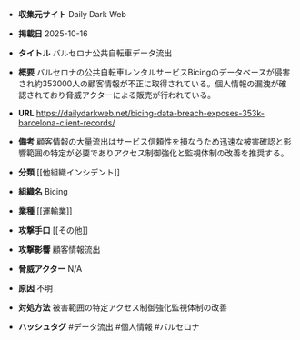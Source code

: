 - **収集元サイト**
Daily Dark Web

- **掲載日**
2025-10-16

- **タイトル**
バルセロナ公共自転車データ流出

- **概要**
バルセロナの公共自転車レンタルサービスBicingのデータベースが侵害され約353000人の顧客情報が不正に取得されている。個人情報の漏洩が確認されており脅威アクターによる販売が行われている。

- **URL**
https://dailydarkweb.net/bicing-data-breach-exposes-353k-barcelona-client-records/

- **備考**
顧客情報の大量流出はサービス信頼性を損なうため迅速な被害確認と影響範囲の特定が必要でありアクセス制御強化と監視体制の改善を推奨する。

- **分類**
[[他組織インシデント]]

- **組織名**
Bicing

- **業種**
[[運輸業]]

- **攻撃手口**
[[その他]]

- **攻撃影響**
顧客情報流出

- **脅威アクター**
N/A

- **原因**
不明

- **対処方法**
被害範囲の特定アクセス制御強化監視体制の改善

- **ハッシュタグ**
#データ流出 #個人情報 #バルセロナ
